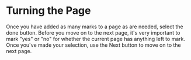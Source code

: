 # Turning the Page

Once you have added as many marks to a page as are needed, select the done button. Before you move on to the next page, it's very important to mark "yes" or "no" for whether the current page has anything left to mark. Once you've made your selection, use the Next button to move on to the next page.
